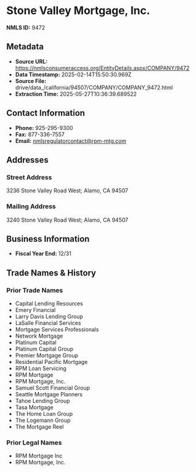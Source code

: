 # Stone Valley Mortgage, Inc.

**NMLS ID:** 9472

## Metadata
- **Source URL:** https://nmlsconsumeraccess.org/EntityDetails.aspx/COMPANY/9472
- **Data Timestamp:** 2025-02-14T15:50:30.969Z
- **Source File:** drive/data_/california/94507/COMPANY/COMPANY_9472.html
- **Extraction Time:** 2025-05-27T10:36:39.689522

## Contact Information
- **Phone:** 925-295-9300
- **Fax:** 877-336-7557
- **Email:** nmlsregulatorcontact@rpm-mtg.com

## Addresses
### Street Address
3236 Stone Valley Road West; Alamo, CA 94507

### Mailing Address
3240 Stone Valley Road West; Alamo, CA 94507

## Business Information
- **Fiscal Year End:** 12/31

## Trade Names & History
### Prior Trade Names
- Capital Lending Resources
- Emery Financial
- Larry Davis Lending Group
- LaSalle Financial Services
- Mortgage Services Professionals
- Network Mortgage
- Platinum Capital
- Platinum Capital Group
- Premier Mortgage Group
- Residential Pacific Mortgage
- RPM Loan Servicing
- RPM Mortgage
- RPM Mortgage, Inc.
- Samuel Scott Financial Group
- Seattle Mortgage Planners
- Tahoe Lending Group
- Tasa Mortgage
- The Home Loan Group
- The Logemann Group
- The Mortgage Reel

### Prior Legal Names
- RPM Mortgage Inc
- RPM Mortgage, Inc.
